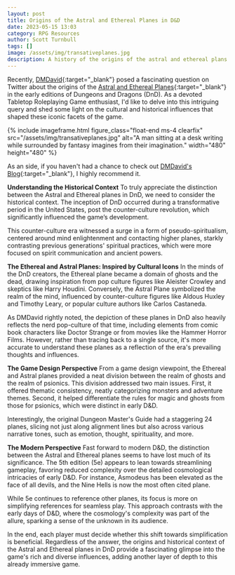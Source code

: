 ```yaml
---
layout: post
title: Origins of the Astral and Ethereal Planes in D&D
date: 2023-05-15 13:03
category: RPG Resources
author: Scott Turnbull
tags: []
image: /assets/img/transativeplanes.jpg
description: A history of the origins of the astral and ethereal plans in DnD and why they exist.
---
```


Recently, [DMDavid](https://twitter.com/dmdavidblog/status/1658104726297165830){:target="_blank"} posed a fascinating question on Twitter about the origins of the [Astral and Ethereal Planes](https://www.dndbeyond.com/sources/basic-rules/appendix-d-the-planes-of-existence#TransitivePlanes){:target="_blank"} in the early editions of Dungeons and Dragons (DnD). As a devoted Tabletop Roleplaying Game enthusiast, I'd like to delve into this intriguing query and shed some light on the cultural and historical influences that shaped these iconic facets of the game.

{% include imageframe.html
  figure_class="float-end ms-4 clearfix"
  src="/assets/img/transativeplanes.jpg"
  alt="A man sitting at a desk writing while surrounded by fantasy imagines from their imagination."
  width="480" height="480"
 %}

As an side, if you haven't had a chance to check out [DMDavid's Blog](https://dmdavid.com/){:target="_blank"}, I highly recommend it.

**Understanding the Historical Context**
To truly appreciate the distinction between the Astral and Ethereal planes in DnD, we need to consider the historical context. The inception of DnD occurred during a transformative period in the United States, post the counter-culture revolution, which significantly influenced the game’s development.

This counter-culture era witnessed a surge in a form of pseudo-spiritualism, centered around mind enlightenment and contacting higher planes, starkly contrasting previous generations' spiritual practices, which were more focused on spirit communication and ancient powers.

**The Ethereal and Astral Planes: Inspired by Cultural Icons**
In the minds of the DnD creators, the Ethereal plane became a domain of ghosts and the dead, drawing inspiration from pop culture figures like Aleister Crowley and skeptics like Harry Houdini. Conversely, the Astral Plane symbolized the realm of the mind, influenced by counter-culture figures like Aldous Huxley and Timothy Leary, or popular culture authors like Carlos Castaneda.

As DMDavid rightly noted, the depiction of these planes in DnD also heavily reflects the nerd pop-culture of that time, including elements from comic book characters like Doctor Strange or from movies like the Hammer Horror Films. However, rather than tracing back to a single source, it's more accurate to understand these planes as a reflection of the era's prevailing thoughts and influences.

**The Game Design Perspective**
From a game design viewpoint, the Ethereal and Astral planes provided a neat division between the realm of ghosts and the realm of psionics. This division addressed two main issues. First, it offered thematic consistency, neatly categorizing monsters and adventure themes. Second, it helped differentiate the rules for magic and ghosts from those for psionics, which were distinct in early D&D.

Interestingly, the original Dungeon Master's Guide had a staggering 24 planes, slicing not just along alignment lines but also across various narrative tones, such as emotion, thought, spirituality, and more.

**The Modern Perspective**
Fast forward to modern D&D, the distinction between the Astral and Ethereal planes seems to have lost much of its significance. The 5th edition (5e) appears to lean towards streamlining gameplay, favoring reduced complexity over the detailed cosmological intricacies of early D&D. For instance, Asmodeus has been elevated as the face of all devils, and the Nine Hells is now the most often cited plane.

While 5e continues to reference other planes, its focus is more on simplifying references for seamless play. This approach contrasts with the early days of D&D, where the cosmology's complexity was part of the allure, sparking a sense of the unknown in its audience.

In the end, each player must decide whether this shift towards simplification is beneficial. Regardless of the answer, the origins and historical context of the Astral and Ethereal planes in DnD provide a fascinating glimpse into the game's rich and diverse influences, adding another layer of depth to this already immersive game.